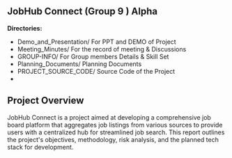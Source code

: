 ## JobHub Connect (Group 9 ) Alpha

**Directories:**

- Demo_and_Presentation/ For PPT and DEMO of Project
- Meeting_Minutes/ For the record of meeting & Discussions
- GROUP-INFO/ For Group members Details & Skill Set
- Planning_Documents/ Planning Documents
- PROJECT_SOURCE_CODE/ Source Code of the Project
- 


## Project Overview
JobHub Connect is a project aimed at developing a comprehensive job board platform that aggregates job listings from various sources to provide users with a centralized hub for streamlined job search. This report outlines the project's objectives, methodology, risk analysis, and the planned tech stack for development.
